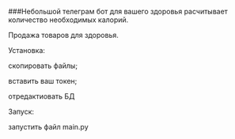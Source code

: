 ###Небольшой телеграм бот для вашего здоровья расчитывает количество необходимых калорий.
<p></p>
Продажа товаров для здоровья.
<p></p>
Установка:
<p></p>
скопировать файлы;
<p></p>
вставить ваш токен;
<p></p>
отредактиовать БД
<p></p>
Запуск:
<p></p>
запустить файл main.py
